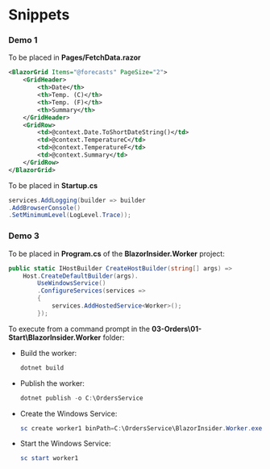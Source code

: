 ﻿# Snippets

### Demo 1

To be placed in **Pages/FetchData.razor**

```xml
<BlazorGrid Items="@forecasts" PageSize="2">
    <GridHeader>
        <th>Date</th>
        <th>Temp. (C)</th>
        <th>Temp. (F)</th>
        <th>Summary</th>
    </GridHeader>
    <GridRow>
        <td>@context.Date.ToShortDateString()</td>
        <td>@context.TemperatureC</td>
        <td>@context.TemperatureF</td>
        <td>@context.Summary</td>
    </GridRow>
</BlazorGrid>
```

To be placed in **Startup.cs**

```csharp
services.AddLogging(builder => builder
.AddBrowserConsole()
.SetMinimumLevel(LogLevel.Trace));
```

### Demo 3

To be placed in **Program.cs** of the **BlazorInsider.Worker** project:

```csharp
public static IHostBuilder CreateHostBuilder(string[] args) =>
    Host.CreateDefaultBuilder(args).
        UseWindowsService()
        .ConfigureServices(services =>
        {
            services.AddHostedService<Worker>();
        });
```

To execute from a command prompt in the **03-Orders\01-Start\BlazorInsider.Worker** folder:

- Build the worker:

    ```powershell
    dotnet build
    ```
    
- Publish the worker:

    ```powershell
    dotnet publish -o C:\OrdersService
    ```

- Create the Windows Service:

    ```powershell
    sc create worker1 binPath=C:\OrdersService\BlazorInsider.Worker.exe
    ```
    
- Start the Windows Service:

    ```powershell
    sc start worker1
    ```
